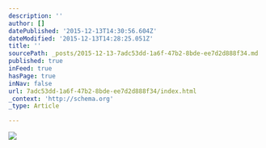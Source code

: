 ```yaml
---
description: ''
author: []
datePublished: '2015-12-13T14:30:56.604Z'
dateModified: '2015-12-13T14:28:25.051Z'
title: ''
sourcePath: _posts/2015-12-13-7adc53dd-1a6f-47b2-8bde-ee7d2d888f34.md
published: true
inFeed: true
hasPage: true
inNav: false
url: 7adc53dd-1a6f-47b2-8bde-ee7d2d888f34/index.html
_context: 'http://schema.org'
_type: Article

---
```

![](https://s3.amazonaws.com/store-assets-buckets/products/1659/zoom/1.jpg?1414645141)